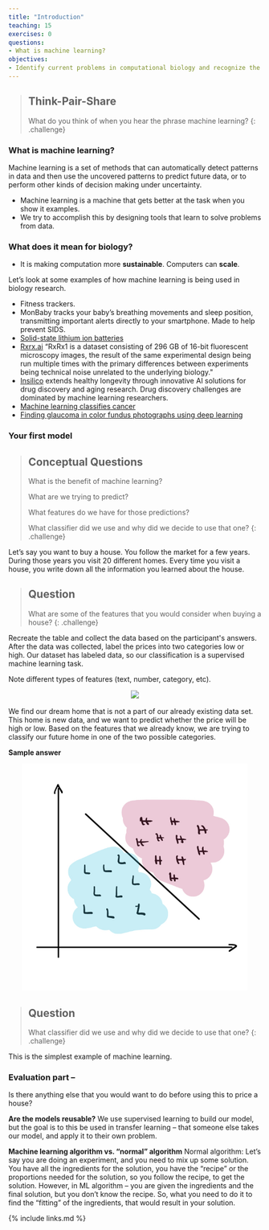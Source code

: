 ```yaml
---
title: "Introduction"
teaching: 15
exercises: 0
questions:
- What is machine learning?
objectives:
- Identify current problems in computational biology and recognize the benefits of machine learning techniques.
---
```


> ## Think-Pair-Share
> What do you think of when you hear the phrase machine learning?
{: .challenge}


### What is machine learning?

Machine learning is a set of methods that can automatically detect patterns in data and then use the uncovered patterns to predict future data, or to perform other kinds of decision making under uncertainty. 

* Machine learning is a machine that gets better at the task when you show it examples. 
* We try to accomplish this by designing tools that learn to solve problems from data. 


### What does it mean for biology? 
- It is making computation more **sustainable**. Computers can **scale**. 

Let’s look at some examples of how machine learning is being used in biology research.
* Fitness trackers.
* MonBaby tracks your baby’s breathing movements and sleep position, transmitting important alerts directly to your smartphone. Made to help prevent SIDS.
* [Solid-state lithium ion batteries](https://tomkat.stanford.edu/research/designing-better-battery-machine-learning)  
* [Rxrx.ai](https://www.rxrx.ai/) “RxRx1 is a dataset consisting of 296 GB of 16-bit fluorescent microscopy images, the result of the same experimental design being run multiple times with the primary differences between experiments being technical noise unrelated to the underlying biology." 
* [Insilico](https://insilico.com/#rec41711523) extends healthy longevity through innovative AI solutions for drug discovery and aging research. Drug discovery challenges are dominated by machine learning researchers. 
* [Machine learning classifies cancer](https://www.nature.com/articles/d41586-018-02881-7)
* [Finding glaucoma in color fundus photographs using deep learning](https://jamanetwork-com.ezproxy.library.wisc.edu/journals/jamaophthalmology/fullarticle/2749327?resultClick=1)


### Your first model

> ## Conceptual Questions
>
> What is the benefit of machine learning?
>
> What are we trying to predict? 
>
> What features do we have for those predictions?
>
> What classifier did we use and why did we decide to use that one?
{: .challenge}

Let’s say you want to buy a house. You follow the market for a few years. During those years you visit 20 different homes. Every time you visit a house, you write down all the information you learned about the house. 

> ## Question
>
> What are some of the features that you would consider when buying a house?
{: .challenge}

Recreate the table and collect the data based on the participant's answers. After the data was collected, label the prices into two categories low or high. Our dataset has labeled data, so our classification is a supervised machine learning task. 

Note different types of features (text, number, category, etc). 
<p align="center">
<img width="550" src="https://raw.githubusercontent.com/gitter-lab/ml-bio-workshop/gh-pages/assets/IMG_0016.jpg">

We find our dream home that is not a part of our already existing data set. This home is new data, and we want to predict whether the price will be high or low. Based on the features that we already know, we are trying to classify our future home in one of the two possible categories. 

**Sample answer**

<p align="center">
<img width="450" src="../assets/78274.jpg">

> ## Question
>
> What classifier did we use and why did we decide to use that one?
{: .challenge}

This is the simplest example of machine learning.


### Evaluation part – 

Is there anything else that you would want to do before using this to price a house?


**Are the models reusable?**
We use supervised learning to build our model, but the goal is to this be used in transfer learning – that someone else takes our model, and apply it to their own problem.

**Machine learning algorithm vs. “normal” algorithm**
Normal algorithm:
Let’s say you are doing an experiment, and you need to mix up some solution. You have all the ingredients for the solution, you have the “recipe” or the proportions needed for the solution, so you follow the recipe, to get the solution. 
However, in ML algorithm – you are given the ingredients and the final solution, but you don’t know the recipe. So, what you need to do it to find the “fitting” of the ingredients, that would result in your solution. 


{% include links.md %}

